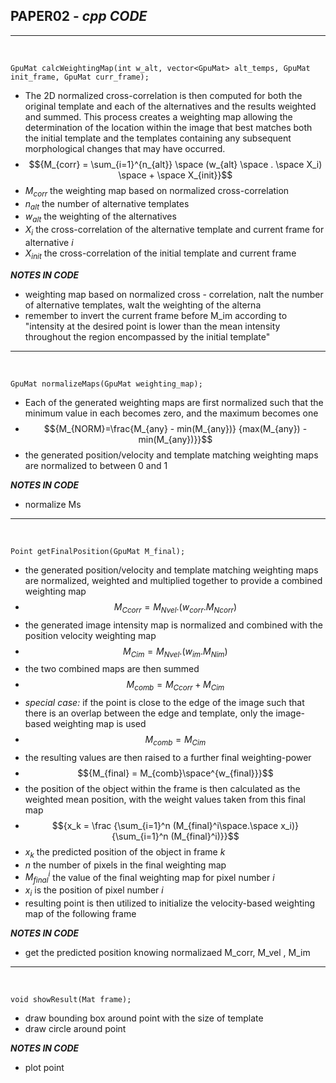 ## PAPER02 - *cpp CODE*  
---  
<br>

`GpuMat calcWeightingMap(int w_alt, vector<GpuMat> alt_temps, GpuMat init_frame, GpuMat curr_frame);`  
* The 2D normalized cross-correlation is then computed for both the original template and each of the alternatives and the results weighted and summed. This process creates a weighting map allowing the determination of the location within the image that best matches both the initial template and the templates containing any subsequent morphological changes that may have occurred.  
* $${M_{corr} = \sum_{i=1}^{n_{alt}} \space (w_{alt} \space . \space X_i) \space + \space X_{init}}$$  
* ${M_{corr}}$ the weighting map based on normalized cross-correlation  
* ${n_{alt}}$ the number of alternative templates  
* ${w_{alt}}$ the weighting of the alternatives  
* ${X_i}$ the cross-correlation of the alternative template and current frame for alternative ${i}$  
* ${X_{init}}$ the cross-correlation of the initial template and current frame  

***NOTES IN CODE***  
* weighting map based on normalized cross - correlation, nalt the number of alternative templates, walt the weighting of the alterna
* remember to invert the current frame before M_im according to "intensity at the desired point is lower than the mean intensity throughout the region encompassed by the initial template"
---  
<br>

`GpuMat normalizeMaps(GpuMat weighting_map);`  
* Each of the generated weighting maps are first normalized such that the minimum value in each becomes zero, and the maximum becomes one  
* $${M_{NORM}=\frac{M_{any} - min(M_{any})} {max(M_{any}) - min(M_{any})}}$$  
* the generated position/velocity and template matching weighting maps are normalized to between 0 and 1  

***NOTES IN CODE***  
* normalize Ms  
---  
<br>

`Point getFinalPosition(GpuMat M_final);`  
* the generated position/velocity and template matching weighting maps are normalized, weighted and multiplied together to provide a combined weighting map  
* $${M_{Ccorr} = M_{Nvel} . (w_{corr} . M_{Ncorr})}$$  
*  the generated image intensity map is normalized and combined with the position velocity weighting map  
* $${M_{Cim} = M_{Nvel} . (w_{im} . M_{Nim})}$$  
*  the two combined maps are then summed  
* $${M_{comb} = M_{Ccorr} + M_{Cim}}$$  
*  *special case:* if the point is close to the edge of the image such that there is an overlap between the edge and template, only the image-based weighting map is used
* $${M_{comb} = M_{Cim}}$$  
* the resulting values are then raised to a further final weighting-power  
* $${M_{final} = M_{comb}\space^{w_{final}}}$$  
* the position of the object within the frame is then calculated as the weighted mean position, with the weight values taken from this final map  
* $${x_k = \frac {\sum_{i=1}^n (M_{final}^i\space.\space x_i)} {\sum_{i=1}^n (M_{final}^i)}}$$  
* ${x_k}$ the predicted position of the object in frame ${k}$  
* ${n}$ the number of pixels in the final weighting map  
* ${M_{final}^i}$ the value of the final weighting map for pixel number ${i}$  
* ${x_i}$ is the position of pixel number ${i}$  
*  resulting point is then utilized to initialize the velocity-based weighting map of the following frame  

***NOTES IN CODE***  
* get the predicted position knowing normalizaed M_corr, M_vel , M_im  
---  
<br>

`void showResult(Mat frame);`  
* draw bounding box around point with the size of template  
* draw circle around point  

***NOTES IN CODE***  
* plot point  